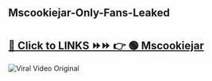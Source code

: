 
 ## Mscookiejar-Only-Fans-Leaked

# <h2><a href="https://clipsfans.com/Mscookiejar&ref=git">🔗 Click to LINKS ⏩⏩ 👉 🟢 Mscookiejar </a></h2>

<a href="https://clipsfans.com/Mscookiejar&ref=git" rel="nofollow" data-target="animated-image.originalLink"><img src="https://i.ibb.co.com/xMMVF88/686577567.gif" alt="Viral Video Original" style="max-width: 100%; display: inline-block;" data-target="animated-image.originalImage"></a>
